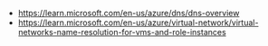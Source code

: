 - https://learn.microsoft.com/en-us/azure/dns/dns-overview
- https://learn.microsoft.com/en-us/azure/virtual-network/virtual-networks-name-resolution-for-vms-and-role-instances
